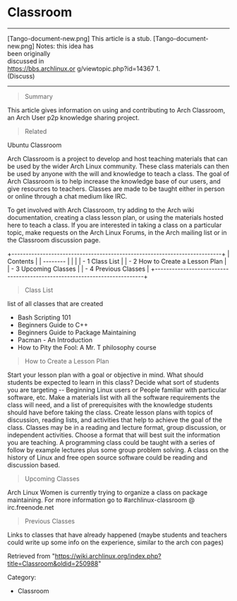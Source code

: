 Classroom
=========

  ------------------------ ------------------------ ------------------------
  [Tango-document-new.png] This article is a stub.  [Tango-document-new.png]
                           Notes: this idea has     
                           been originally          
                           discussed in             
                           https://bbs.archlinux.or 
                           g/viewtopic.php?id=14367 
                           1.                       
                           (Discuss)                
  ------------------------ ------------------------ ------------------------

> Summary

This article gives information on using and contributing to Arch
Classroom, an Arch User p2p knowledge sharing project.

> Related

Ubuntu Classroom

Arch Classroom is a project to develop and host teaching materials that
can be used by the wider Arch Linux community. These class materials can
then be used by anyone with the will and knowledge to teach a class. The
goal of Arch Classroom is to help increase the knowledge base of our
users, and give resources to teachers. Classes are made to be taught
either in person or online through a chat medium like IRC.

To get involved with Arch Classroom, try adding to the Arch wiki
documentation, creating a class lesson plan, or using the materials
hosted here to teach a class. If you are interested in taking a class on
a particular topic, make requests on the Arch Linux Forums, in the Arch
mailing list or in the Classroom discussion page.

+--------------------------------------------------------------------------+
| Contents                                                                 |
| --------                                                                 |
|                                                                          |
| -   1 Class List                                                         |
| -   2 How to Create a Lesson Plan                                        |
| -   3 Upcoming Classes                                                   |
| -   4 Previous Classes                                                   |
+--------------------------------------------------------------------------+

> Class List

list of all classes that are created

-   Bash Scripting 101
-   Beginners Guide to C++
-   Beginners Guide to Package Maintaining
-   Pacman - An Introduction
-   How to Pity the Fool: A Mr. T philosophy course

> How to Create a Lesson Plan

Start your lesson plan with a goal or objective in mind. What should
students be expected to learn in this class? Decide what sort of
students you are targeting -- Beginning Linux users or People familiar
with particular software, etc. Make a materials list with all the
software requirements the class will need, and a list of prerequisites
with the knowledge students should have before taking the class. Create
lesson plans with topics of discussion, reading lists, and activities
that help to achieve the goal of the class. Classes may be in a reading
and lecture format, group discussion, or independent activities. Choose
a format that will best suit the information you are teaching. A
programming class could be taught with a series of follow by example
lectures plus some group problem solving. A class on the history of
Linux and free open source software could be reading and discussion
based.

> Upcoming Classes

Arch Linux Women is currently trying to organize a class on package
maintaining. For more information go to #archlinux-classroom @
irc.freenode.net

> Previous Classes

Links to classes that have already happened (maybe students and teachers
could write up some info on the experience, similar to the arch con
pages)

Retrieved from
"https://wiki.archlinux.org/index.php?title=Classroom&oldid=250988"

Category:

-   Classroom
